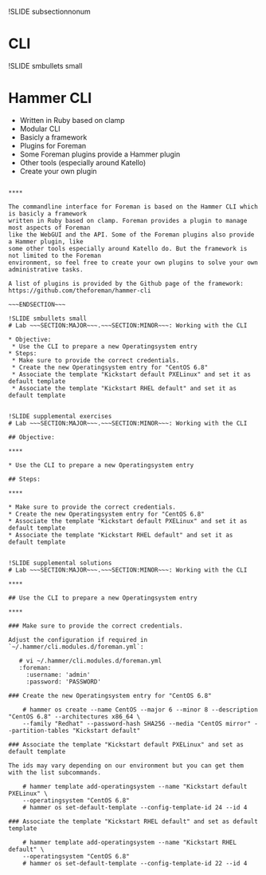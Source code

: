 !SLIDE subsectionnonum
# CLI

!SLIDE smbullets small
# Hammer CLI

* Written in Ruby based on clamp
* Modular CLI
 * Basicly a framework
 * Plugins for Foreman
 * Some Foreman plugins provide a Hammer plugin
 * Other tools (especially around Katello)
 * Create your own plugin

~~~SECTION:handouts~~~

****

The commandline interface for Foreman is based on the Hammer CLI which is basicly a framework
written in Ruby based on clamp. Foreman provides a plugin to manage most aspects of Foreman
like the WebGUI and the API. Some of the Foreman plugins also provide a Hammer plugin, like 
some other tools especially around Katello do. But the framework is not limited to the Foreman
environment, so feel free to create your own plugins to solve your own administrative tasks.

A list of plugins is provided by the Github page of the framework: https://github.com/theforeman/hammer-cli

~~~ENDSECTION~~~

!SLIDE smbullets small
# Lab ~~~SECTION:MAJOR~~~.~~~SECTION:MINOR~~~: Working with the CLI

* Objective:
 * Use the CLI to prepare a new Operatingsystem entry
* Steps:
 * Make sure to provide the correct credentials.
 * Create the new Operatingsystem entry for "CentOS 6.8"
 * Associate the template "Kickstart default PXELinux" and set it as default template
 * Associate the template "Kickstart RHEL default" and set it as default template


!SLIDE supplemental exercises
# Lab ~~~SECTION:MAJOR~~~.~~~SECTION:MINOR~~~: Working with the CLI

## Objective:

****

* Use the CLI to prepare a new Operatingsystem entry

## Steps:

****

* Make sure to provide the correct credentials.
* Create the new Operatingsystem entry for "CentOS 6.8"
* Associate the template "Kickstart default PXELinux" and set it as default template
* Associate the template "Kickstart RHEL default" and set it as default template


!SLIDE supplemental solutions
# Lab ~~~SECTION:MAJOR~~~.~~~SECTION:MINOR~~~: Working with the CLI

****

## Use the CLI to prepare a new Operatingsystem entry

****

### Make sure to provide the correct credentials.

Adjust the configuration if required in `~/.hammer/cli.modules.d/foreman.yml`:

   # vi ~/.hammer/cli.modules.d/foreman.yml
   :foreman:
     :username: 'admin'
     :password: 'PASSWORD'

### Create the new Operatingsystem entry for "CentOS 6.8"

    # hammer os create --name CentOS --major 6 --minor 8 --description "CentOS 6.8" --architectures x86_64 \ 
    --family "Redhat" --password-hash SHA256 --media "CentOS mirror" --partition-tables "Kickstart default"

### Associate the template "Kickstart default PXELinux" and set as default template

The ids may vary depending on our environment but you can get them with the list subcommands.

    # hammer template add-operatingsystem --name "Kickstart default PXELinux" \
    --operatingsystem "CentOS 6.8"
    # hammer os set-default-template --config-template-id 24 --id 4

### Associate the template "Kickstart RHEL default" and set as default template

    # hammer template add-operatingsystem --name "Kickstart RHEL default" \
    --operatingsystem "CentOS 6.8"
    # hammer os set-default-template --config-template-id 22 --id 4
